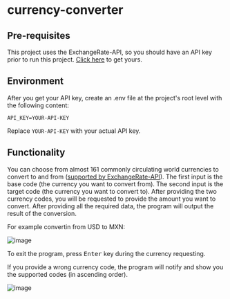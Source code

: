 # currency-converter

## Pre-requisites

This project uses the ExchangeRate-API, so you should have an API key prior to run this project. [Click here](https://app.exchangerate-api.com/sign-up) to get yours.

## Environment

After you get your API key, create an .env file at the project's root level with the following content:

```
API_KEY=YOUR-API-KEY
```

Replace `YOUR-API-KEY` with your actual API key.

## Functionality

You can choose from almost 161 commonly circulating world currencies to convert to and from ([supported by ExchangeRate-API](https://www.exchangerate-api.com/docs/supported-currencies)). The first input is the base code (the currency you want to convert from). The second input is the target code (the currency you want to convert to). After providing the two currency codes, you will be requested to provide the amount you want to convert. After providing all the required data, the program will output the result of the conversion.

For example convertin from USD to MXN:

![image](https://github.com/ricardo-dlc/currency-converter/assets/7584551/cd06f9cb-768e-4a28-9f30-878efa5e5d1d)

To exit the program, press <kbd>Enter</kbd> key during the currency requesting.

If you provide a wrong currency code, the program will notify and show you the supported codes (in ascending order).

![image](https://github.com/ricardo-dlc/currency-converter/assets/7584551/2aacca74-4972-4513-a88e-f61db030f251)


